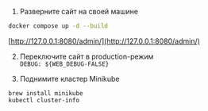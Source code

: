 1. Разверните сайт на своей машине
```sh
docker compose up -d --build
```
[http://127.0.0.1:8080/admin/](http://127.0.0.1:8080/admin/)

2. Переключите сайт в production-режим  
`DEBUG: ${WEB_DEBUG-FALSE}`

3. Поднимите кластер Minikube
```
brew install minikube
kubectl cluster-info
```
